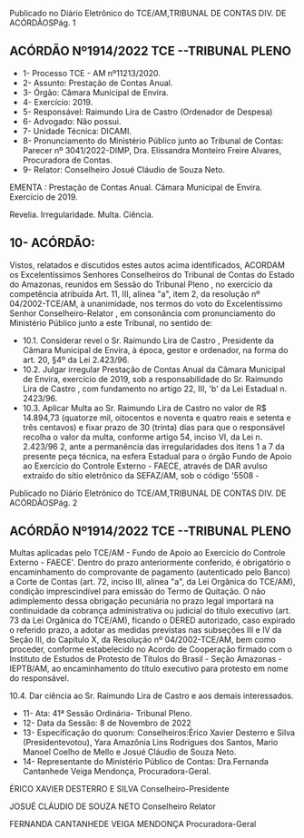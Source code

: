 Publicado  no  Diário  Eletrônico do TCE/AM,TRIBUNAL DE CONTAS DIV. DE ACÓRDÃOSPág. 1

## ACÓRDÃO Nº1914/2022  TCE --TRIBUNAL PLENO

- 1- Processo TCE - AM nº11213/2020.
- 2- Assunto: Prestação de Contas Anual.
- 3- Órgão: Câmara Municipal de Envira.
- 4- Exercício: 2019.
- 5- Responsável: Raimundo Lira de Castro (Ordenador de Despesa)
- 6- Advogado: Não possui.
- 7- Unidade Técnica: DICAMI.
- 8- Pronunciamento  do  Ministério  Público  junto  ao  Tribunal  de  Contas: Parecer  nº 3041/2022-DIMP, Dra. Elissandra Monteiro Freire Alvares, Procuradora de Contas.
- 9- Relator: Conselheiro Josué Cláudio de Souza Neto.

EMENTA : Prestação  de  Contas  Anual. Câmara Municipal de Envira. Exercício de 2019.

Revelia. Irregularidade. Multa. Ciência.

## 10-  ACÓRDÃO:

Vistos, relatados e discutidos estes autos acima identificados, ACORDAM os Excelentíssimos Senhores Conselheiros do Tribunal de Contas do Estado do Amazonas, reunidos em Sessão do Tribunal Pleno , no exercício da competência atribuída Art. 11, III, alínea "a", item 2, da resolução nº 04/2002-TCE/AM, à unanimidade, nos termos do voto do  Excelentíssimo  Senhor  Conselheiro-Relator ,  em  consonância com  pronunciamento do Ministério Público junto a este Tribunal, no sentido de:

- 10.1. Considerar  revel o Sr.  Raimundo  Lira  de  Castro , Presidente  da Câmara Municipal de Envira, à época, gestor e ordenador, na forma do art. 20, §4º da Lei 2.423/96.
- 10.2. Julgar irregular Prestação de Contas Anual da Câmara Municipal de Envira,  exercício  de  2019,  sob  a  responsabilidade  do Sr.  Raimundo Lira de Castro , com fundamento no artigo 22, III, 'b' da Lei Estadual n. 2423/96.
- 10.3. Aplicar  Multa ao Sr.  Raimundo  Lira  de  Castro no  valor  de R$ 14.894,73 (quatorze  mil,  oitocentos  e  noventa  e  quatro  reais  e setenta e três centavos) e fixar prazo de 30 (trinta) dias para que o responsável recolha o valor da multa, conforme artigo 54, inciso VI, da Lei n. 2.423/96 2, ante a permanência das irregularidades dos itens 1 a 7 da presente peça técnica, na esfera Estadual para o órgão Fundo de Apoio  ao  Exercício  do  Controle  Externo  -  FAECE,  através  de  DAR avulso extraído do sítio eletrônico da SEFAZ/AM, sob o código '5508 -

Publicado  no  Diário  Eletrônico do TCE/AM,TRIBUNAL DE CONTAS DIV. DE ACÓRDÃOSPág. 2

## ACÓRDÃO Nº1914/2022  TCE --TRIBUNAL PLENO

Multas  aplicadas  pelo  TCE/AM  -  Fundo  de  Apoio  ao  Exercício  do Controle Externo - FAECE'. Dentro do prazo anteriormente conferido, é obrigatório o encaminhamento  do  comprovante  de  pagamento (autenticado pelo Banco) a Corte de Contas (art. 72, inciso III, alínea "a", da  Lei Orgânica  do  TCE/AM),  condição  imprescindível  para emissão do Termo de Quitação. O não adimplemento dessa obrigação pecuniária  no  prazo  legal  importará  na  continuidade  da  cobrança administrativa ou judicial do título executivo (art. 73 da Lei Orgânica do TCE/AM),  ficando  o  DERED  autorizado,  caso  expirado  o  referido prazo, a adotar as medidas previstas nas subseções III e IV da Seção III, do  Capítulo  X,  da  Resolução  nº  04/2002-TCE/AM,  bem  como proceder,  conforme  estabelecido  no  Acordo  de  Cooperação  firmado com o Instituto  de  Estudos  de  Protesto  de  Títulos  do  Brasil  -  Seção Amazonas - IEPTB/AM, ao encaminhamento do título executivo para protesto em nome do responsável.

10.4. Dar ciência ao Sr. Raimundo  Lira  de  Castro e aos demais interessados.

- 11-  Ata: 41ª Sessão Ordinária- Tribunal Pleno.
- 12-  Data da Sessão: 8 de Novembro de 2022
- 13-  Especificação do quorum: Conselheiros:Érico Xavier Desterro e Silva (Presidentevotou), Yara Amazônia Lins Rodrigues dos Santos, Mario Manoel Coelho de Mello e Josué Cláudio de Souza Neto.
- 14-  Representante do Ministério Público de Contas: Dra.Fernanda Cantanhede Veiga Mendonça, Procuradora-Geral.

ÉRICO XAVIER DESTERRO E SILVA Conselheiro-Presidente

JOSUÉ CLÁUDIO DE SOUZA NETO Conselheiro Relator

FERNANDA CANTANHEDE VEIGA MENDONÇA Procuradora-Geral